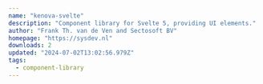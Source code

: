 ```yaml
---
name: "kenova-svelte"
description: "Component library for Svelte 5, providing UI elements."
author: "Frank Th. van de Ven and Sectosoft BV"
homepage: "https://sysdev.nl"
downloads: 2
updated: "2024-07-02T13:02:56.979Z"
tags: 
  - component-library
---
```


